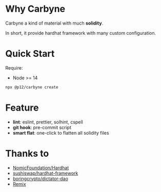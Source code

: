 # Why Carbyne

Carbyne a kind of material with much **solidity**.

In short, it provide hardhat framework with many custom configuration.

# Quick Start

Require:

- Node >= 14

```bash
npx @p12/carbyne create
```

# Feature

- **lint**: eslint, prettier, solhint, cspell
- **git hook**: pre-commit script
- **smart flat**: one-click to flatten all solidity files

# Thanks to

- [NomicFoundation/Hardhat](https://github.com/NomicFoundation/hardhat)
- [sushiswap/hardhat-framework](https://github.com/sushiswap/hardhat-framework)
- [boringcrypto/dictator-dao](https://github.com/boringcrypto/dictator-dao)
- [Remix](https://github.com/remix-run/remix)
